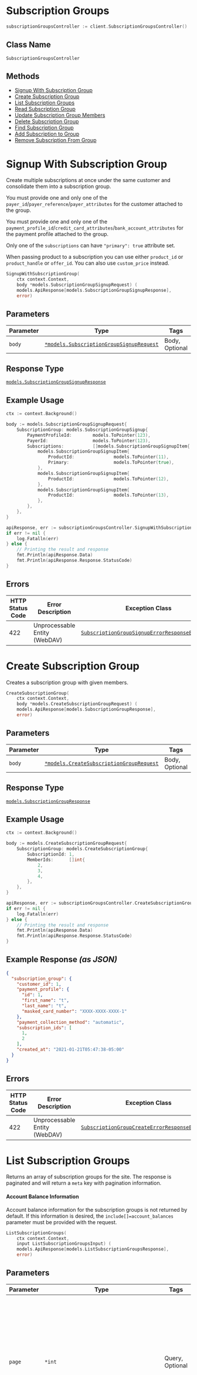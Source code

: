 # Subscription Groups

```go
subscriptionGroupsController := client.SubscriptionGroupsController()
```

## Class Name

`SubscriptionGroupsController`

## Methods

* [Signup With Subscription Group](../../doc/controllers/subscription-groups.md#signup-with-subscription-group)
* [Create Subscription Group](../../doc/controllers/subscription-groups.md#create-subscription-group)
* [List Subscription Groups](../../doc/controllers/subscription-groups.md#list-subscription-groups)
* [Read Subscription Group](../../doc/controllers/subscription-groups.md#read-subscription-group)
* [Update Subscription Group Members](../../doc/controllers/subscription-groups.md#update-subscription-group-members)
* [Delete Subscription Group](../../doc/controllers/subscription-groups.md#delete-subscription-group)
* [Find Subscription Group](../../doc/controllers/subscription-groups.md#find-subscription-group)
* [Add Subscription to Group](../../doc/controllers/subscription-groups.md#add-subscription-to-group)
* [Remove Subscription From Group](../../doc/controllers/subscription-groups.md#remove-subscription-from-group)


# Signup With Subscription Group

Create multiple subscriptions at once under the same customer and consolidate them into a subscription group.

You must provide one and only one of the `payer_id`/`payer_reference`/`payer_attributes` for the customer attached to the group.

You must provide one and only one of the `payment_profile_id`/`credit_card_attributes`/`bank_account_attributes` for the payment profile attached to the group.

Only one of the `subscriptions` can have `"primary": true` attribute set.

When passing product to a subscription you can use either `product_id` or `product_handle` or `offer_id`. You can also use `custom_price` instead.

```go
SignupWithSubscriptionGroup(
    ctx context.Context,
    body *models.SubscriptionGroupSignupRequest) (
    models.ApiResponse[models.SubscriptionGroupSignupResponse],
    error)
```

## Parameters

| Parameter | Type | Tags | Description |
|  --- | --- | --- | --- |
| `body` | [`*models.SubscriptionGroupSignupRequest`](../../doc/models/subscription-group-signup-request.md) | Body, Optional | - |

## Response Type

[`models.SubscriptionGroupSignupResponse`](../../doc/models/subscription-group-signup-response.md)

## Example Usage

```go
ctx := context.Background()

body := models.SubscriptionGroupSignupRequest{
    SubscriptionGroup: models.SubscriptionGroupSignup{
        PaymentProfileId:        models.ToPointer(123),
        PayerId:                 models.ToPointer(123),
        Subscriptions:           []models.SubscriptionGroupSignupItem{
            models.SubscriptionGroupSignupItem{
                ProductId:               models.ToPointer(11),
                Primary:                 models.ToPointer(true),
            },
            models.SubscriptionGroupSignupItem{
                ProductId:               models.ToPointer(12),
            },
            models.SubscriptionGroupSignupItem{
                ProductId:               models.ToPointer(13),
            },
        },
    },
}

apiResponse, err := subscriptionGroupsController.SignupWithSubscriptionGroup(ctx, &body)
if err != nil {
    log.Fatalln(err)
} else {
    // Printing the result and response
    fmt.Println(apiResponse.Data)
    fmt.Println(apiResponse.Response.StatusCode)
}
```

## Errors

| HTTP Status Code | Error Description | Exception Class |
|  --- | --- | --- |
| 422 | Unprocessable Entity (WebDAV) | [`SubscriptionGroupSignupErrorResponseException`](../../doc/models/subscription-group-signup-error-response-exception.md) |


# Create Subscription Group

Creates a subscription group with given members.

```go
CreateSubscriptionGroup(
    ctx context.Context,
    body *models.CreateSubscriptionGroupRequest) (
    models.ApiResponse[models.SubscriptionGroupResponse],
    error)
```

## Parameters

| Parameter | Type | Tags | Description |
|  --- | --- | --- | --- |
| `body` | [`*models.CreateSubscriptionGroupRequest`](../../doc/models/create-subscription-group-request.md) | Body, Optional | - |

## Response Type

[`models.SubscriptionGroupResponse`](../../doc/models/subscription-group-response.md)

## Example Usage

```go
ctx := context.Background()

body := models.CreateSubscriptionGroupRequest{
    SubscriptionGroup: models.CreateSubscriptionGroup{
        SubscriptionId: 1,
        MemberIds:      []int{
            2,
            3,
            4,
        },
    },
}

apiResponse, err := subscriptionGroupsController.CreateSubscriptionGroup(ctx, &body)
if err != nil {
    log.Fatalln(err)
} else {
    // Printing the result and response
    fmt.Println(apiResponse.Data)
    fmt.Println(apiResponse.Response.StatusCode)
}
```

## Example Response *(as JSON)*

```json
{
  "subscription_group": {
    "customer_id": 1,
    "payment_profile": {
      "id": 1,
      "first_name": "t",
      "last_name": "t",
      "masked_card_number": "XXXX-XXXX-XXXX-1"
    },
    "payment_collection_method": "automatic",
    "subscription_ids": [
      1,
      2
    ],
    "created_at": "2021-01-21T05:47:38-05:00"
  }
}
```

## Errors

| HTTP Status Code | Error Description | Exception Class |
|  --- | --- | --- |
| 422 | Unprocessable Entity (WebDAV) | [`SubscriptionGroupCreateErrorResponseException`](../../doc/models/subscription-group-create-error-response-exception.md) |


# List Subscription Groups

Returns an array of subscription groups for the site. The response is paginated and will return a `meta` key with pagination information.

#### Account Balance Information

Account balance information for the subscription groups is not returned by default. If this information is desired, the `include[]=account_balances` parameter must be provided with the request.

```go
ListSubscriptionGroups(
    ctx context.Context,
    input ListSubscriptionGroupsInput) (
    models.ApiResponse[models.ListSubscriptionGroupsResponse],
    error)
```

## Parameters

| Parameter | Type | Tags | Description |
|  --- | --- | --- | --- |
| `page` | `*int` | Query, Optional | Result records are organized in pages. By default, the first page of results is displayed. The page parameter specifies a page number of results to fetch. You can start navigating through the pages to consume the results. You do this by passing in a page parameter. Retrieve the next page by adding ?page=2 to the query string. If there are no results to return, then an empty result set will be returned.<br>Use in query `page=1`. |
| `perPage` | `*int` | Query, Optional | This parameter indicates how many records to fetch in each request. Default value is 20. The maximum allowed values is 200; any per_page value over 200 will be changed to 200.<br>Use in query `per_page=200`. |
| `include` | [`[]models.SubscriptionGroupsListInclude`](../../doc/models/subscription-groups-list-include.md) | Query, Optional | A list of additional information to include in the response. The following values are supported:<br><br>- `account_balances`: Account balance information for the subscription groups. Use in query: `include[]=account_balances` |

## Response Type

[`models.ListSubscriptionGroupsResponse`](../../doc/models/list-subscription-groups-response.md)

## Example Usage

```go
ctx := context.Background()

collectedInput := advancedbilling.ListSubscriptionGroupsInput{
    Page:    models.ToPointer(2),
    PerPage: models.ToPointer(50),
    Include: []models.SubscriptionGroupsListInclude{
        models.SubscriptionGroupsListInclude("account_balances"),
    },
}

apiResponse, err := subscriptionGroupsController.ListSubscriptionGroups(ctx, collectedInput)
if err != nil {
    log.Fatalln(err)
} else {
    // Printing the result and response
    fmt.Println(apiResponse.Data)
    fmt.Println(apiResponse.Response.StatusCode)
}
```

## Example Response *(as JSON)*

```json
{
  "subscription_groups": [
    {
      "uid": "grp_952mvqcnk53wq",
      "scheme": 1,
      "customer_id": 88498000,
      "payment_profile_id": 93063018,
      "subscription_ids": [
        42768907,
        82370782
      ],
      "primary_subscription_id": 69844395,
      "next_assessment_at": "2021-05-05T16:00:21-04:00",
      "state": "active",
      "cancel_at_end_of_period": false,
      "account_balances": {
        "prepayments": {
          "balance_in_cents": 0
        },
        "service_credits": {
          "balance_in_cents": 0
        },
        "pending_discounts": {
          "balance_in_cents": 0
        }
      }
    }
  ],
  "meta": {
    "current_page": 1,
    "total_count": 1
  }
}
```


# Read Subscription Group

Use this endpoint to find subscription group details.

#### Current Billing Amount in Cents

Current billing amount for the subscription group is not returned by default. If this information is desired, the `include[]=current_billing_amount_in_cents` parameter must be provided with the request.

```go
ReadSubscriptionGroup(
    ctx context.Context,
    uid string,
    include []models.SubscriptionGroupInclude) (
    models.ApiResponse[models.FullSubscriptionGroupResponse],
    error)
```

## Parameters

| Parameter | Type | Tags | Description |
|  --- | --- | --- | --- |
| `uid` | `string` | Template, Required | The uid of the subscription group |
| `include` | [`[]models.SubscriptionGroupInclude`](../../doc/models/subscription-group-include.md) | Query, Optional | Allows including additional data in the response. Use in query: `include[]=current_billing_amount_in_cents`. |

## Response Type

[`models.FullSubscriptionGroupResponse`](../../doc/models/full-subscription-group-response.md)

## Example Usage

```go
ctx := context.Background()

uid := "uid0"

include := []models.SubscriptionGroupInclude{
    models.SubscriptionGroupInclude("current_billing_amount_in_cents"),
}

apiResponse, err := subscriptionGroupsController.ReadSubscriptionGroup(ctx, uid, include)
if err != nil {
    log.Fatalln(err)
} else {
    // Printing the result and response
    fmt.Println(apiResponse.Data)
    fmt.Println(apiResponse.Response.StatusCode)
}
```

## Example Response *(as JSON)*

```json
{
  "uid": "grp_939ktzq8v4477",
  "scheme": 1,
  "customer_id": 400,
  "payment_profile_id": 567,
  "subscription_ids": [
    101,
    102,
    103
  ],
  "primary_subscription_id": 101,
  "next_assessment_at": "2020-08-01T14:00:00-05:00",
  "state": "active",
  "cancel_at_end_of_period": false,
  "current_billing_amount_in_cents": 11500,
  "customer": {
    "first_name": "Mark",
    "last_name": "Wannabewahlberg",
    "organization": "The Funky Bunch",
    "email": "markymark@example.com",
    "reference": "4c92223b-bc16-4d0d-87ff-b177a89a2655"
  },
  "account_balances": {
    "prepayments": {
      "balance_in_cents": 0
    },
    "service_credits": {
      "balance_in_cents": 0
    },
    "open_invoices": {
      "balance_in_cents": 4400
    },
    "pending_discounts": {
      "balance_in_cents": 0
    }
  }
}
```


# Update Subscription Group Members

Use this endpoint to update subscription group members.
`"member_ids"` should contain an array of both subscription IDs to set as group members and subscription IDs already present in the groups. Not including them will result in removing them from subscription group. To clean up members, just leave the array empty.

```go
UpdateSubscriptionGroupMembers(
    ctx context.Context,
    uid string,
    body *models.UpdateSubscriptionGroupRequest) (
    models.ApiResponse[models.SubscriptionGroupResponse],
    error)
```

## Parameters

| Parameter | Type | Tags | Description |
|  --- | --- | --- | --- |
| `uid` | `string` | Template, Required | The uid of the subscription group |
| `body` | [`*models.UpdateSubscriptionGroupRequest`](../../doc/models/update-subscription-group-request.md) | Body, Optional | - |

## Response Type

[`models.SubscriptionGroupResponse`](../../doc/models/subscription-group-response.md)

## Example Usage

```go
ctx := context.Background()

uid := "uid0"

body := models.UpdateSubscriptionGroupRequest{
    SubscriptionGroup: models.UpdateSubscriptionGroup{
        MemberIds: []int{
            1,
            2,
            3,
        },
    },
}

apiResponse, err := subscriptionGroupsController.UpdateSubscriptionGroupMembers(ctx, uid, &body)
if err != nil {
    log.Fatalln(err)
} else {
    // Printing the result and response
    fmt.Println(apiResponse.Data)
    fmt.Println(apiResponse.Response.StatusCode)
}
```

## Example Response *(as JSON)*

```json
{
  "subscription_group": {
    "customer_id": 1,
    "payment_profile": {
      "id": 1,
      "first_name": "t",
      "last_name": "t",
      "masked_card_number": "XXXX-XXXX-XXXX-1"
    },
    "payment_collection_method": "automatic",
    "subscription_ids": [
      1
    ],
    "created_at": "2021-01-21T05:47:38-05:00"
  }
}
```

## Errors

| HTTP Status Code | Error Description | Exception Class |
|  --- | --- | --- |
| 422 | Unprocessable Entity (WebDAV) | [`SubscriptionGroupUpdateErrorResponseException`](../../doc/models/subscription-group-update-error-response-exception.md) |


# Delete Subscription Group

Use this endpoint to delete subscription group.
Only groups without members can be deleted

```go
DeleteSubscriptionGroup(
    ctx context.Context,
    uid string) (
    models.ApiResponse[models.DeleteSubscriptionGroupResponse],
    error)
```

## Parameters

| Parameter | Type | Tags | Description |
|  --- | --- | --- | --- |
| `uid` | `string` | Template, Required | The uid of the subscription group |

## Response Type

[`models.DeleteSubscriptionGroupResponse`](../../doc/models/delete-subscription-group-response.md)

## Example Usage

```go
ctx := context.Background()

uid := "uid0"

apiResponse, err := subscriptionGroupsController.DeleteSubscriptionGroup(ctx, uid)
if err != nil {
    log.Fatalln(err)
} else {
    // Printing the result and response
    fmt.Println(apiResponse.Data)
    fmt.Println(apiResponse.Response.StatusCode)
}
```

## Example Response *(as JSON)*

```json
{
  "uid": "grp_99w5xp9y5xycy",
  "deleted": true
}
```

## Errors

| HTTP Status Code | Error Description | Exception Class |
|  --- | --- | --- |
| 404 | Not Found | `ApiError` |


# Find Subscription Group

Use this endpoint to find subscription group associated with subscription.

If the subscription is not in a group endpoint will return 404 code.

```go
FindSubscriptionGroup(
    ctx context.Context,
    subscriptionId string) (
    models.ApiResponse[models.FullSubscriptionGroupResponse],
    error)
```

## Parameters

| Parameter | Type | Tags | Description |
|  --- | --- | --- | --- |
| `subscriptionId` | `string` | Query, Required | The Advanced Billing id of the subscription associated with the subscription group |

## Response Type

[`models.FullSubscriptionGroupResponse`](../../doc/models/full-subscription-group-response.md)

## Example Usage

```go
ctx := context.Background()

subscriptionId := "subscription_id0"

apiResponse, err := subscriptionGroupsController.FindSubscriptionGroup(ctx, subscriptionId)
if err != nil {
    log.Fatalln(err)
} else {
    // Printing the result and response
    fmt.Println(apiResponse.Data)
    fmt.Println(apiResponse.Response.StatusCode)
}
```

## Example Response *(as JSON)*

```json
{
  "uid": "grp_939ktzq8v4477",
  "scheme": 1,
  "customer_id": 400,
  "payment_profile_id": 567,
  "subscription_ids": [
    101,
    102,
    103
  ],
  "primary_subscription_id": 101,
  "next_assessment_at": "2020-08-01T14:00:00-05:00",
  "state": "active",
  "cancel_at_end_of_period": false,
  "customer": {
    "first_name": "Mark",
    "last_name": "Wannabewahlberg",
    "organization": "The Funky Bunch",
    "email": "markymark@example.com",
    "reference": "4c92223b-bc16-4d0d-87ff-b177a89a2655"
  },
  "account_balances": {
    "prepayments": {
      "balance_in_cents": 0
    },
    "service_credits": {
      "balance_in_cents": 0
    },
    "open_invoices": {
      "balance_in_cents": 4400
    },
    "pending_discounts": {
      "balance_in_cents": 0
    }
  }
}
```

## Errors

| HTTP Status Code | Error Description | Exception Class |
|  --- | --- | --- |
| 404 | Not Found | `ApiError` |


# Add Subscription to Group

For sites making use of the [Relationship Billing](https://maxio.zendesk.com/hc/en-us/articles/24252287829645-Advanced-Billing-Invoices-Overview) and [Customer Hierarchy](https://maxio.zendesk.com/hc/en-us/articles/24252185211533-Customer-Hierarchies-WhoPays#customer-hierarchies) features, it is possible to add existing subscriptions to subscription groups.

Passing `group` parameters with a `target` containing a `type` and optional `id` is all that's needed. When the `target` parameter specifies a `"customer"` or `"subscription"` that is already part of a hierarchy, the subscription will become a member of the customer's subscription group.  If the target customer or subscription is not part of a subscription group, a new group will be created and the subscription will become part of the group with the specified target customer set as the responsible payer for the group's subscriptions.

**Please Note:** In order to add an existing subscription to a subscription group, it must belong to either the same customer record as the target, or be within the same customer hierarchy.

Rather than specifying a customer, the `target` parameter could instead simply have a value of

* `"self"` which indicates the subscription will be paid for not by some other customer, but by the subscribing customer,
* `"parent"` which indicates the subscription will be paid for by the subscribing customer's parent within a customer hierarchy, or
* `"eldest"` which indicates the subscription will be paid for by the root-level customer in the subscribing customer's hierarchy.

To create a new subscription into a subscription group, please reference the following:
[Create Subscription in a Subscription Group](https://developers.chargify.com/docs/api-docs/d571659cf0f24-create-subscription#subscription-in-a-subscription-group)

```go
AddSubscriptionToGroup(
    ctx context.Context,
    subscriptionId int,
    body *models.AddSubscriptionToAGroup) (
    models.ApiResponse[models.SubscriptionGroupResponse],
    error)
```

## Parameters

| Parameter | Type | Tags | Description |
|  --- | --- | --- | --- |
| `subscriptionId` | `int` | Template, Required | The Chargify id of the subscription |
| `body` | [`*models.AddSubscriptionToAGroup`](../../doc/models/add-subscription-to-a-group.md) | Body, Optional | - |

## Response Type

[`models.SubscriptionGroupResponse`](../../doc/models/subscription-group-response.md)

## Example Usage

```go
ctx := context.Background()

subscriptionId := 222

body := models.AddSubscriptionToAGroup{
    Group: models.ToPointer(models.AddSubscriptionToAGroupGroupContainer.FromGroupSettings(models.GroupSettings{
        Target:  models.GroupTarget{
            Type: models.GroupTargetType("subscription"),
            Id:   models.ToPointer(32987),
        },
        Billing: models.ToPointer(models.GroupBilling{
            Accrue:    models.ToPointer(true),
            AlignDate: models.ToPointer(true),
            Prorate:   models.ToPointer(true),
        }),
    })),
}

apiResponse, err := subscriptionGroupsController.AddSubscriptionToGroup(ctx, subscriptionId, &body)
if err != nil {
    log.Fatalln(err)
} else {
    // Printing the result and response
    fmt.Println(apiResponse.Data)
    fmt.Println(apiResponse.Response.StatusCode)
}
```

## Example Response *(as JSON)*

```json
{
  "subscription_group": {
    "customer_id": 130690,
    "payment_profile": {
      "id": 32055,
      "first_name": "Marty",
      "last_name": "McFly",
      "masked_card_number": "XXXX-XXXX-XXXX-1111"
    },
    "subscription_ids": [
      32988,
      33060,
      32986
    ],
    "created_at": "2018-08-30T17:14:30-04:00"
  }
}
```


# Remove Subscription From Group

For sites making use of the [Relationship Billing](https://maxio.zendesk.com/hc/en-us/articles/24252287829645-Advanced-Billing-Invoices-Overview) and [Customer Hierarchy](https://maxio.zendesk.com/hc/en-us/articles/24252185211533-Customer-Hierarchies-WhoPays#customer-hierarchies) features, it is possible to remove existing subscription from subscription group.

```go
RemoveSubscriptionFromGroup(
    ctx context.Context,
    subscriptionId int) (
    http.Response,
    error)
```

## Parameters

| Parameter | Type | Tags | Description |
|  --- | --- | --- | --- |
| `subscriptionId` | `int` | Template, Required | The Chargify id of the subscription |

## Response Type

``

## Example Usage

```go
ctx := context.Background()

subscriptionId := 222

resp, err := subscriptionGroupsController.RemoveSubscriptionFromGroup(ctx, subscriptionId)
if err != nil {
    log.Fatalln(err)
} else {
    fmt.Println(resp.StatusCode)
}
```

## Errors

| HTTP Status Code | Error Description | Exception Class |
|  --- | --- | --- |
| 404 | Not Found | `ApiError` |
| 422 | Unprocessable Entity (WebDAV) | [`ErrorListResponseException`](../../doc/models/error-list-response-exception.md) |

